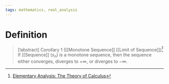 ```yaml
---
tags: mathematics, real_analysis
---
```


# Definition

> [!abstract] Corollary 1 ([[Monotone Sequence]] [[Limit of Sequence]])[^1]
> If [[Sequence]] $(s_n)$ is a monotone sequence, then the sequence either converges, diverges to $+\infty$, or diverges to $-\infty$.

[^1]: [Elementary Analysis: The Theory of Calculus](zotero://open-pdf/library/items/GUY2WR3V?page=72)